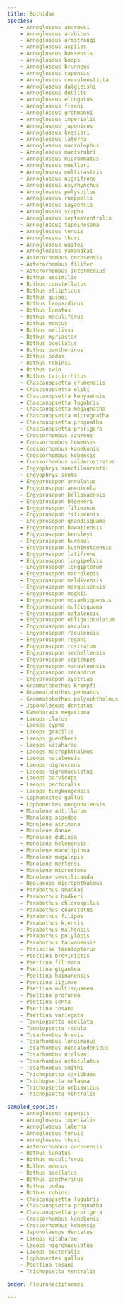 ```yaml
---
title: Bothidae
species:
    - Arnoglossus andrewsi
    - Arnoglossus arabicus
    - Arnoglossus armstrongi
    - Arnoglossus aspilos
    - Arnoglossus bassensis
    - Arnoglossus boops
    - Arnoglossus brunneus
    - Arnoglossus capensis
    - Arnoglossus coeruleosticta
    - Arnoglossus dalgleishi
    - Arnoglossus debilis
    - Arnoglossus elongatus
    - Arnoglossus fisoni
    - Arnoglossus grohmanni
    - Arnoglossus imperialis
    - Arnoglossus japonicus
    - Arnoglossus kessleri
    - Arnoglossus laterna
    - Arnoglossus macrolophus
    - Arnoglossus marisrubri
    - Arnoglossus micrommatus
    - Arnoglossus muelleri
    - Arnoglossus multirastris
    - Arnoglossus nigrifrons
    - Arnoglossus oxyrhynchus
    - Arnoglossus polyspilus
    - Arnoglossus rueppelii
    - Arnoglossus sayaensis
    - Arnoglossus scapha
    - Arnoglossus septemventralis
    - Arnoglossus tapeinosoma
    - Arnoglossus tenuis
    - Arnoglossus thori
    - Arnoglossus waitei
    - Arnoglossus yamanakai
    - Asterorhombus cocosensis
    - Asterorhombus filifer
    - Asterorhombus intermedius
    - Bothus assimilis
    - Bothus constellatus
    - Bothus ellipticus
    - Bothus guibei
    - Bothus leopardinus
    - Bothus lunatus
    - Bothus maculiferus
    - Bothus mancus
    - Bothus mellissi
    - Bothus myriaster
    - Bothus ocellatus
    - Bothus pantherinus
    - Bothus podas
    - Bothus robinsi
    - Bothus swio
    - Bothus tricirrhitus
    - Chascanopsetta crumenalis
    - Chascanopsetta elski
    - Chascanopsetta kenyaensis
    - Chascanopsetta lugubris
    - Chascanopsetta megagnatha
    - Chascanopsetta micrognatha
    - Chascanopsetta prognatha
    - Chascanopsetta prorigera
    - Crossorhombus azureus
    - Crossorhombus howensis
    - Crossorhombus kanekonis
    - Crossorhombus kobensis
    - Crossorhombus valderostratus
    - Engyophrys sanctilaurentii
    - Engyophrys senta
    - Engyprosopon annulatus
    - Engyprosopon arenicola
    - Engyprosopon bellonaensis
    - Engyprosopon bleekeri
    - Engyprosopon filimanus
    - Engyprosopon filipennis
    - Engyprosopon grandisquama
    - Engyprosopon hawaiiensis
    - Engyprosopon hensleyi
    - Engyprosopon hureaui
    - Engyprosopon kushimotoensis
    - Engyprosopon latifrons
    - Engyprosopon longipelvis
    - Engyprosopon longipterum
    - Engyprosopon macrolepis
    - Engyprosopon maldivensis
    - Engyprosopon marquisensis
    - Engyprosopon mogkii
    - Engyprosopon mozambiquensis
    - Engyprosopon multisquama
    - Engyprosopon natalensis
    - Engyprosopon obliquioculatum
    - Engyprosopon osculus
    - Engyprosopon raoulensis
    - Engyprosopon regani
    - Engyprosopon rostratum
    - Engyprosopon sechellensis
    - Engyprosopon septempes
    - Engyprosopon vanuatuensis
    - Engyprosopon xenandrus
    - Engyprosopon xystrias
    - Grammatobothus krempfi
    - Grammatobothus pennatus
    - Grammatobothus polyophthalmus
    - Japonolaeops dentatus
    - Kamoharaia megastoma
    - Laeops clarus
    - Laeops cypho
    - Laeops gracilis
    - Laeops guentheri
    - Laeops kitaharae
    - Laeops macrophthalmus
    - Laeops natalensis
    - Laeops nigrescens
    - Laeops nigromaculatus
    - Laeops parviceps
    - Laeops pectoralis
    - Laeops tungkongensis
    - Lophonectes gallus
    - Lophonectes mongonuiensis
    - Monolene antillarum
    - Monolene asaedae
    - Monolene atrimana
    - Monolene danae
    - Monolene dubiosa
    - Monolene helenensis
    - Monolene maculipinna
    - Monolene megalepis
    - Monolene mertensi
    - Monolene microstoma
    - Monolene sessilicauda
    - Neolaeops microphthalmus
    - Parabothus amaokai
    - Parabothus budkeri
    - Parabothus chlorospilus
    - Parabothus coarctatus
    - Parabothus filipes
    - Parabothus kiensis
    - Parabothus malhensis
    - Parabothus polylepis
    - Parabothus taiwanensis
    - Perissias taeniopterus
    - Psettina brevirictis
    - Psettina filimana
    - Psettina gigantea
    - Psettina hainanensis
    - Psettina iijimae
    - Psettina multisquamea
    - Psettina profunda
    - Psettina senta
    - Psettina tosana
    - Psettina variegata
    - Taeniopsetta ocellata
    - Taeniopsetta radula
    - Tosarhombus brevis
    - Tosarhombus longimanus
    - Tosarhombus neocaledonicus
    - Tosarhombus nielseni
    - Tosarhombus octoculatus
    - Tosarhombus smithi
    - Trichopsetta caribbaea
    - Trichopsetta melasma
    - Trichopsetta orbisulcus
    - Trichopsetta ventralis

sampled_species:
    - Arnoglossus capensis
    - Arnoglossus imperialis
    - Arnoglossus laterna
    - Arnoglossus tenuis
    - Arnoglossus thori
    - Asterorhombus cocosensis
    - Bothus lunatus
    - Bothus maculiferus
    - Bothus mancus
    - Bothus ocellatus
    - Bothus pantherinus
    - Bothus podas
    - Bothus robinsi
    - Chascanopsetta lugubris
    - Chascanopsetta prognatha
    - Chascanopsetta prorigera
    - Crossorhombus kanekonis
    - Crossorhombus kobensis
    - Japonolaeops dentatus
    - Laeops kitaharae
    - Laeops nigromaculatus
    - Laeops pectoralis
    - Lophonectes gallus
    - Psettina tosana
    - Trichopsetta ventralis

order: Pleuronectiformes

---
```

